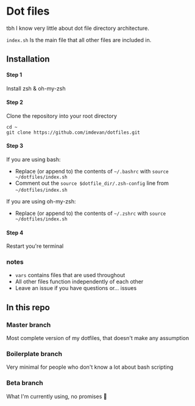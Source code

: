# Dot files

tbh I know very little about dot file directory architecture.

`index.sh` Is the main file that all other files are included in.

## Installation

#### Step 1

Install zsh & oh-my-zsh

#### Step 2

Clone the repository into your root directory

```
cd ~
git clone https://github.com/imdevan/dotfiles.git
```

#### Step 3

If you are using bash: 
- Replace (or append to) the contents of `~/.bashrc` with `source ~/dotfiles/index.sh`
- Comment out the `source $dotfile_dir/.zsh-config` line from `~/dotfiles/index.sh`

If you are using oh-my-zsh: 
- Replace (or append to) the contents of `~/.zshrc` with `source ~/dotfiles/index.sh`

#### Step 4

Restart you're terminal

### notes

- `vars` contains files that are used throughout
- All other files function independently of each other
- Leave an issue if you have questions or... issues

## In this repo

### Master branch
Most complete version of my dotfiles, that doesn't make any assumption

### Boilerplate branch
Very minimal for people who don't know a lot about bash scripting

### Beta branch
What I'm currently using, no promises 🙏
